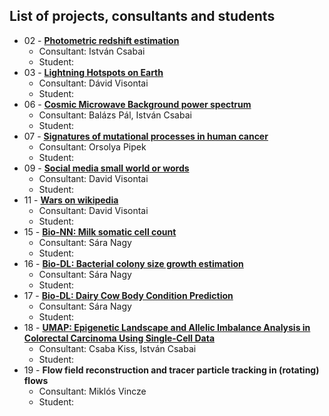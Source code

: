 ## List of projects, consultants and students

* 02 - [**Photometric redshift estimation**](Projects/02-astro_photoz/)
  * Consultant: István Csabai
  * Student: 
* 03 - [**Lightning Hotspots on Earth**](Projects/03-earthsci_lightning/)
  * Consultant: Dávid Visontai
  * Student: 
* 06 - [**Cosmic Microwave Background power spectrum**](Projects/06-astro_CMB/)
  * Consultant: Balázs Pál, István Csabai
  * Student: 
* 07 - [**Signatures of mutational processes in human cancer**](Projects/07-mutational_signatures_in_cancer/)
  * Consultant: Orsolya Pipek
  * Student: 
* 09 - [**Social media small world or words**](Projects/09-social_media_small_world_or_words/)
  * Consultant: David Visontai
  * Student: 
* 11 - [**Wars on wikipedia**](Projects/11-wikiwars/)
  * Consultant: David Visontai
  * Student: 
* 15 - [**Bio-NN: Milk somatic cell count**](Projects/15-subclinical_mastitis/)
  * Consultant: Sára Nagy
  * Student: 
* 16 - [**Bio-DL: Bacterial colony size growth estimation**](Projects/16-bacterial_growth_rate/)
  * Consultant: Sára Nagy
  * Student:  
* 17 - [**Bio-DL: Dairy Cow Body Condition Prediction**](Projects/17-scoring_body_condition/)
  * Consultant: Sára Nagy
  * Student: 
* 18 - [**UMAP: Epigenetic Landscape and Allelic Imbalance Analysis in Colorectal Carcinoma Using Single-Cell Data**](Projects/18-BIO-UMAP-Epigenetic-Landscape/)
  * Consultant: Csaba Kiss, István Csabai
  * Student: 
* 19 - **Flow field reconstruction and tracer particle tracking in (rotating) flows**
  * Consultant: Miklós Vincze
  * Student: 
